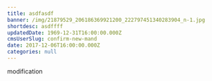 ```yaml
---
title: asdfasdf
banner: /img/21879529_206186369921200_222797451340283904_n-1.jpg
shortdesc: asdffff
updatedDate: 1969-12-31T16:00:00.000Z
cmsUserSlug: confirm-new-mand
date: 2017-12-06T16:00:00.000Z
categories: null
---
```


modification